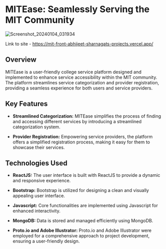 # MITEase: Seamlessly Serving the MIT Community

![Screenshot_20240104_031934](https://github.com/abhijeetsharnagat/mernstack/assets/108009757/2c490eaa-2dc4-4169-af4a-de5928e53c99)

Link to site - https://mit-front-abhijeet-sharnagats-projects.vercel.app/ 


## Overview

MITEase is a user-friendly college service platform designed and implemented to enhance service accessibility within the MIT community. The platform streamlines service categorization and provider registration, providing a seamless experience for both users and service providers.

## Key Features

- **Streamlined Categorization:** MITEase simplifies the process of finding and accessing different services by introducing a streamlined categorization system.

- **Provider Registration:** Empowering service providers, the platform offers a simplified registration process, making it easy for them to showcase their services.

## Technologies Used

- **ReactJS:** The user interface is built with ReactJS to provide a dynamic and responsive experience.

- **Bootstrap:** Bootstrap is utilized for designing a clean and visually appealing user interface.

- **Javascript:** Core functionalities are implemented using Javascript for enhanced interactivity.

- **MongoDB:** Data is stored and managed efficiently using MongoDB.

- **Proto.io and Adobe Illustrator:** Proto.io and Adobe Illustrator were employed for a comprehensive approach to project development, ensuring a user-friendly design.


  
